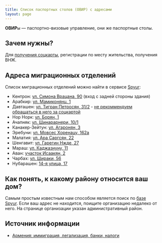```yaml
---
title: Список паспортных столов (ОВИР) с адресами
layout: page
---
```


**ОВИР**ы — паспортно-визовые управление, они же паспортные столы.

## Зачем нужны?

Для [получения соцкарты](social-number), регистрации по месту жительства, получения ВНЖ.

## Адреса миграционных отделений

Список миграционных отделений можно найти в сервисе [Spyur](https://www.spyur.am/ru/yellow_pages/yp/1031):

- Кентрон: [ул. Симона Врацана, 90](https://www.spyur.am/ru/companies/central-passport-department-of-passport-and-visa-office/24157) (вход с задней стороны здания)
- Арабкир: [ул. Мамиконянц, 1](https://www.spyur.am/ru/companies/arabkir-passport-group-of-passport-and-visa-office/24154)
- Давташен: [ул. Тигран Петросян, 31/2](https://www.spyur.am/ru/companies/davtashen-passport-department-of-passport-and-visa-office/26917) - [не рекоммендуем обращаться в него за соцкартой](social-number)
- Нор Норк: [ул. Борян, 1](https://www.spyur.am/ru/companies/nor-nork-passport-department-of-passport-and-visa-office/24176)
- Ачапняк: [ул. Шинарарнери, 10/1](https://www.spyur.am/ru/companies/mashtots-passport-department-of-passport-and-visa-office/24159)
- Канакер-Зейтун: [ул. Агаронян, 3](https://www.spyur.am/ru/companies/kanaker-zeytun-passport-department-of-passport-and-visa-office/24178)
- Эребуни: [ул. Мовсес Хоренацу, 162а](https://www.spyur.am/ru/companies/erebuni-passport-department-of-passport-and-visa-office/24156)
- Малатия: [ул. Ара Саргсян, 22](https://www.spyur.am/ru/companies/malatia-passport-department-of-passport-and-visa-office/24158)
- Шенгавит: [ул. Гарегин Нжде, 27](https://www.spyur.am/ru/companies/shengavit-passport-department-of-passport-and-visa-office/24177)
- Мараш: [ул. Каджазнуну, 11](https://www.spyur.am/ru/companies/marash-passport-group-of-passport-and-visa-office/26928)
- Аван: [участок Исаакян, 2](https://www.spyur.am/ru/companies/avan-passport-department-of-passport-and-visa-office/24905)
- Чарбах: [ул. Шираки, 56](https://www.spyur.am/ru/companies/charbakh-passport-group-of-passport-and-visa-office/26918)
- Нубарашен: [14-я улица, 17](https://www.spyur.am/ru/companies/nubarashen-passport-group-of-passport-and-visa-office/26926)

## Как понять, к какому району относится ваш дом?

Самым простым известным нам способом является поиск по
[базе Spyur](https://www.spyur.am/ru/home/search/?company_name=&addres=%D0%9A%D0%BE%D0%BC%D0%B8%D1%82%D0%B0%D1%81%D0%B8).
Если ваш адрес не находится, поищите организацию недалеко от него. На странице организации указан административный район.

## Источник информации

- [Армения: иммиграция, легализация, банки, налоги](https://t.me/am_banking_and_residency)
